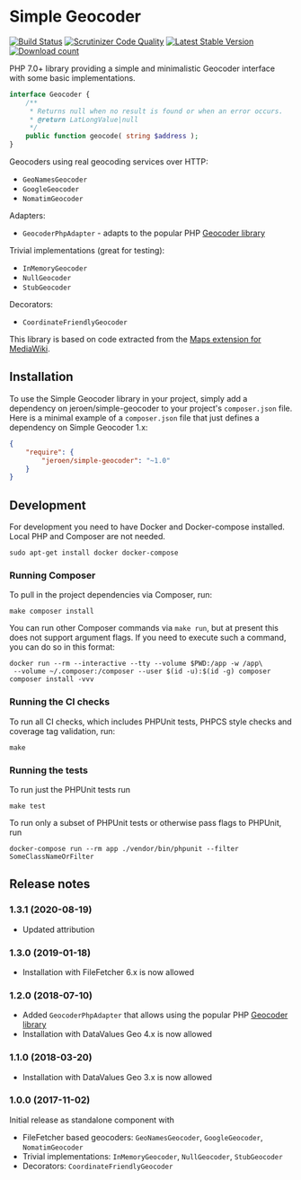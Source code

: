 # Simple Geocoder

[![Build Status](https://travis-ci.org/JeroenDeDauw/SimpleGeocoder.svg?branch=master)](https://travis-ci.org/JeroenDeDauw/SimpleGeocoder)
[![Scrutinizer Code Quality](https://scrutinizer-ci.com/g/JeroenDeDauw/SimpleGeocoder/badges/quality-score.png?b=master)](https://scrutinizer-ci.com/g/JeroenDeDauw/SimpleGeocoder/?branch=master)
[![Latest Stable Version](https://poser.pugx.org/jeroen/simple-geocoder/version.png)](https://packagist.org/packages/jeroen/simple-geocoder)
[![Download count](https://poser.pugx.org/jeroen/simple-geocoder/d/total.png)](https://packagist.org/packages/jeroen/simple-geocoder)

PHP 7.0+ library providing a simple and minimalistic Geocoder interface with some basic implementations.

```php
interface Geocoder {
	/**
	 * Returns null when no result is found or when an error occurs.
	 * @return LatLongValue|null
	 */
	public function geocode( string $address );
}
```

Geocoders using real geocoding services over HTTP:

* `GeoNamesGeocoder`
* `GoogleGeocoder`
* `NomatimGeocoder`

Adapters:

* `GeocoderPhpAdapter` - adapts to the popular PHP [Geocoder library](https://github.com/geocoder-php/Geocoder)

Trivial implementations (great for testing):

* `InMemoryGeocoder`
* `NullGeocoder`
* `StubGeocoder`

Decorators:

* `CoordinateFriendlyGeocoder`

This library is based on code extracted from the [Maps extension for MediaWiki](https://github.com/JeroenDeDauw/Maps).

## Installation

To use the Simple Geocoder library in your project, simply add a dependency on jeroen/simple-geocoder
to your project's `composer.json` file. Here is a minimal example of a `composer.json`
file that just defines a dependency on Simple Geocoder 1.x:

```json
{
    "require": {
        "jeroen/simple-geocoder": "~1.0"
    }
}
```

## Development

For development you need to have Docker and Docker-compose installed. Local PHP and Composer are not needed.

    sudo apt-get install docker docker-compose

### Running Composer

To pull in the project dependencies via Composer, run:

    make composer install

You can run other Composer commands via `make run`, but at present this does not support argument flags.
If you need to execute such a command, you can do so in this format:

    docker run --rm --interactive --tty --volume $PWD:/app -w /app\
     --volume ~/.composer:/composer --user $(id -u):$(id -g) composer composer install -vvv

### Running the CI checks

To run all CI checks, which includes PHPUnit tests, PHPCS style checks and coverage tag validation, run:

    make
    
### Running the tests

To run just the PHPUnit tests run

    make test

To run only a subset of PHPUnit tests or otherwise pass flags to PHPUnit, run

    docker-compose run --rm app ./vendor/bin/phpunit --filter SomeClassNameOrFilter

## Release notes

### 1.3.1 (2020-08-19)

* Updated attribution

### 1.3.0 (2019-01-18)

* Installation with FileFetcher 6.x is now allowed

### 1.2.0 (2018-07-10)

* Added `GeocoderPhpAdapter` that allows using the popular PHP [Geocoder library](https://github.com/geocoder-php/Geocoder)
* Installation with DataValues Geo 4.x is now allowed

### 1.1.0 (2018-03-20)

* Installation with DataValues Geo 3.x is now allowed

### 1.0.0 (2017-11-02)

Initial release as standalone component with

* FileFetcher based geocoders: `GeoNamesGeocoder`, `GoogleGeocoder`, `NomatimGeocoder`
* Trivial implementations: `InMemoryGeocoder`, `NullGeocoder`, `StubGeocoder`
* Decorators: `CoordinateFriendlyGeocoder`

